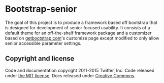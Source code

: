 # Bootstrap-senior

The goal of this project is to produce a framework based off bootstrap that is designed for development of senior focused usability. It consists of a default theme for an off-the-shelf framework package and a customizer based on [getbootstrap.com](http://getbootstrap.com/customize/)'s customize page except modified to only allow senior accessible parameter settings.

## Copyright and license

Code and documentation copyright 2011-2015 Twitter, Inc. Code released under [the MIT license](https://github.com/twbs/bootstrap/blob/master/LICENSE). Docs released under [Creative Commons](https://github.com/twbs/bootstrap/blob/master/docs/LICENSE).
